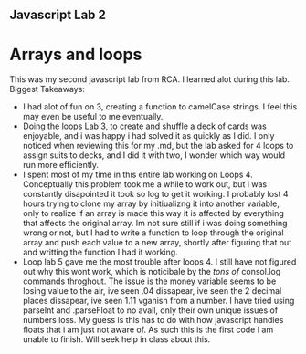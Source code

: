 ## Javascript Lab 2 ##
# Arrays and loops #

This was my second javascript lab from RCA. I learned alot during this lab.
Biggest Takeaways:
*	I had alot of fun on 3, creating a function to camelCase strings. I feel this may even be useful to me 			eventually.
*	Doing the loops Lab 3, to create and shuffle a deck of cards was enjoyable, and i was happy i had solved 		it as quickly as I did. I only noticed when reviewing this for my .md, but the lab asked for 4 			loops to assign suits to decks, and I did it with two, I wonder which way would run more efficiently.
*	I spent most of my time in this entire lab working on Loops 4. Conceptually this problem took me a while 		to work out, but i was constantly disapointed it took so log to get it working. I probably lost 4 hours 		trying to clone my array by initiualizng it into another variable, only to realize if an array is made 		this way it is affected by everything that affects the original array. Im not sure still if i was doing 		something wrong or not, but I had to write a function to loop through the original array and push each 		value to a new array, shortly after figuring that out and writting the function I had it working.
*	Loop lab 5 gave me the most trouble after loops 4. I still have not figured out why this wont work, which 	is noticibale by the _tons of_ consol.log commands throghout. The issue is the money variable seems to be 	losing value to the air, ive seen .04 dissapear, ive seen the 2 decimal places dissapear, ive seen 1.11 	vganish from a number. I have tried using parseInt and .parseFloat to no avail, only their own unique 	issues of numbers loss. My guess is this has to do with how javascript handles floats that i am just not 	aware of. As such this is the first code I am unable to finish. Will seek help in class about this.
